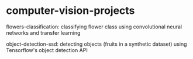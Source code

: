 # computer-vision-projects

flowers-classification: classifying flower class using convolutional neural networks and transfer learning

object-detection-ssd: detecting objects (fruits in a synthetic dataset) using Tensorflow's object detection API
